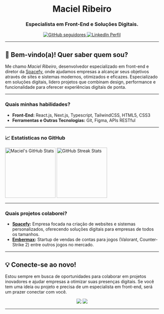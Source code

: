 <h1 align="center">Maciel Ribeiro</h1>
<h3 align="center">Especialista em Front-End e Soluções Digitais.</h3>

<p align="center">
  <a href="https://github.com/macielrib">
    <img src="https://img.shields.io/github/followers/macielrib?label=Seguidores&style=social" alt="GitHub seguidores" />
  </a>
  <a href="https://www.linkedin.com/in/maciel-ribeiro">
    <img src="https://img.shields.io/badge/LinkedIn-Perfil-blue?logo=linkedin" alt="LinkedIn Perfil" />
  </a>
</p>

---

## 👋 Bem-vindo(a)! Quer saber quem sou?

Me chamo *Maciel Ribeiro*, desenvolvedor especializado em front-end e diretor da [Spacefy](https://spacefy.com.br), onde ajudamos empresas a alcançar seus objetivos através de sites e sistemas modernos, otimizados e eficazes. Especializado em soluções digitais, lidero projetos que combinam design, performance e funcionalidade para oferecer experiências digitais de ponta.

---

### Quais minhas habilidades?

- **Front-End:** React.js, Next.js, Typescript, TailwindCSS, HTML5, CSS3
- **Ferramentas e Outras Tecnologias:** Git, Figma, APIs RESTful

---

### 📈 Estatísticas no GitHub

<!-- Gráfico de Contribuições -->

<!-- Estatísticas GitHub -->
<p align="start">
  <img height="165em" src="https://github-readme-stats.vercel.app/api?username=macielrib&show_icons=true&theme=react&include_all_commits=true&count_private=true&hide_border=true" alt="Maciel's GitHub Stats" />
  <img height="165em" src="https://streak-stats.demolab.com?user=macielrib&theme=react&hide_border=true" alt="GitHub Streak Stats" />
</p>

---

### Quais projetos colaborei?

- **[Spacefy](https://spacefy.com.br):** Empresa focada na criação de websites e sistemas personalizados, oferecendo soluções digitais para empresas de todos os tamanhos.
- **[Embermax](https://embermax.vercel.app):** Startup de vendas de contas para jogos (Valorant, Counter-Strike 2) entre outros jogos no mercado.

---

## 💡 Conecte-se ao novo!

Estou sempre em busca de oportunidades para colaborar em projetos inovadores e ajudar empresas a otimizar suas presenças digitais. Se você tem uma ideia ou projeto e precisa de um especialista em front-end, será um prazer conectar com você.

<p align="center">
  <a href="mailto:maciel@spacefy.com.br"><img src="https://img.shields.io/badge/Email-contato@spacefy.com.br-blue?style=flat&logo=gmail"></a>
  <a href="https://www.linkedin.com/in/maciel-ribeiro/"><img src="https://img.shields.io/badge/LinkedIn-Maciel%20Ribeiro-blue?style=flat&logo=linkedin"></a>
</p>

---
